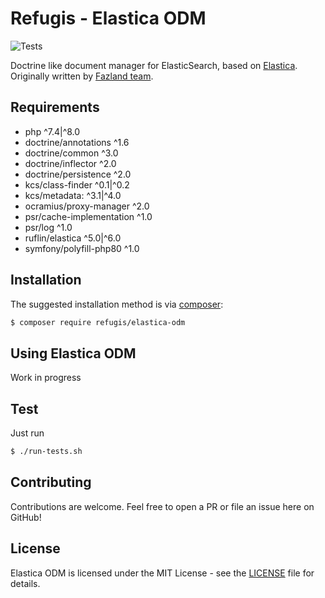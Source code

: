 Refugis - Elastica ODM
======================
![Tests](https://github.com/refugis/elastica-odm/workflows/Tests/badge.svg)

Doctrine like document manager for ElasticSearch, based on [Elastica](https://www.github.com/ruflin/elastica).
Originally written by [Fazland team](https://www.github.com/fazland/elastica-odm).

Requirements
------------
- php ^7.4|^8.0
- doctrine/annotations ^1.6
- doctrine/common ^3.0
- doctrine/inflector ^2.0
- doctrine/persistence ^2.0
- kcs/class-finder ^0.1|^0.2
- kcs/metadata: ^3.1|^4.0
- ocramius/proxy-manager ^2.0
- psr/cache-implementation ^1.0
- psr/log ^1.0
- ruflin/elastica ^5.0|^6.0
- symfony/polyfill-php80 ^1.0

Installation
------------
The suggested installation method is via [composer](https://getcomposer.org/):

```sh
$ composer require refugis/elastica-odm
```

Using Elastica ODM
------------------

Work in progress

Test
----
Just run
```sh
$ ./run-tests.sh
```

Contributing
------------
Contributions are welcome. Feel free to open a PR or file an issue here on GitHub!

License
-------
Elastica ODM is licensed under the MIT License - see the [LICENSE](https://github.com/refugis/elastica-odm/blob/master/LICENSE) file for details.
